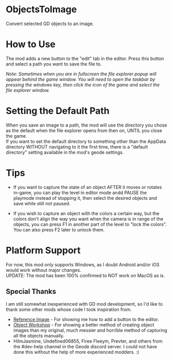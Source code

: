 # ObjectsToImage
Convert selected GD objects to an image.

# How to Use
The mod adds a new button to the "edit" tab in the editor. Press this button and select a path you want to save the file to.  
  
*Note: Sometimes when you are in fullscreen the file explorer popup will appear behind the game window. You will need to open the taskbar by pressing the windows key, then click the icon of the game and select the file explorer window.*

# Setting the Default Path
When you save an image to a path, the mod will use the directory you chose as the default when the file explorer opens from then on, UNTIL you close the game.  
If you want to set the default directory to something other than the AppData directory WITHOUT navigating to it the first time, there is a "default directory" setting available in the mod's geode settings.

# Tips
- If you want to capture the state of an object AFTER it moves or rotates in-game, you can play the level in editor mode andd PAUSE the playmode instead of stopping it, then select the desired objects and save while still not paused.
  
- If you wish to capture an object with the colors a certain way, but the colors don't align the way you want when the camera is in range of the objects, you can press F1 in another part of the level to "lock the colors". You can also press F2 later to unlock them.

# Platform Support
For now, this mod only supports Windows, as I doubt Android and/or iOS would work without major changes.  
UPDATE: The mod has been 100% confirmed to NOT work on MacOS as is.

## Special Thanks
I am still somewhat inexperienced with GD mod development, so I'd like to thank some other mods whose code I took inspiration from.
- [Reference Image](https://github.com/matcool/geode-mods/blob/main/reference-image/main.cpp) - For showing me how to add a button to the editor.
- [Object Workshop](https://github.com/FireMario211/Object-Workshop/blob/66548f35fa3929e5168e1103596565ac4caedc5b/src/nodes/ObjectItem.cpp#L167-L184) - For showing a better method of creating object images than my original, much messier and horrible method of capturing all the objects manually. 
- HiImJasmine, Undefined06855, Firee Fleeym, Prevter, and others from the #dev-help channel in the Geode discord server. I could not have done this without the help of more experienced modders. :)